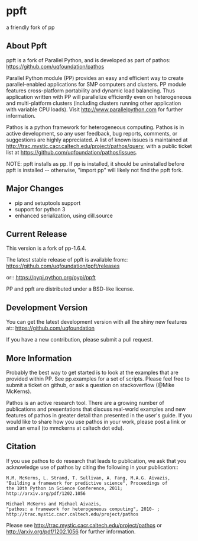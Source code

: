 ppft
====
a friendly fork of pp

About Ppft
----------
ppft is a fork of Parallel Python, and is developed as part of pathos: https://github.com/uqfoundation/pathos

Parallel Python module (PP) provides an easy and efficient way to create parallel-enabled applications for SMP computers and clusters. PP module features cross-platform portability and dynamic load balancing. Thus application written with PP will parallelize efficiently even on heterogeneous and multi-platform clusters (including clusters running other application with variable CPU loads). Visit http://www.parallelpython.com for further information.

Pathos is a python framework for heterogeneous computing.
Pathos is in active development, so any user feedback, bug reports, comments,
or suggestions are highly appreciated.  A list of known issues is maintained
at http://trac.mystic.cacr.caltech.edu/project/pathos/query, with a public
ticket list at https://github.com/uqfoundation/pathos/issues.

NOTE: ppft installs as pp. If pp is installed, it should be uninstalled before ppft is installed -- otherwise, "import pp" will likely not find the ppft fork.


Major Changes
-------------
* pip and setuptools support
* support for python 3
* enhanced serialization, using dill.source


Current Release
---------------
This version is a fork of pp-1.6.4.

The latest stable release of ppft is available from::
    https://github.com/uqfoundation/ppft/releases

or::
    https://pypi.python.org/pypi/ppft


PP and ppft are distributed under a BSD-like license.


Development Version
-------------------
You can get the latest development version with all the shiny new features at::
    https://github.com/uqfoundation

If you have a new contribution, please submit a pull request.


More Information
----------------
Probably the best way to get started is to look at the examples that are
provided within PP.  See pp.examples for a set of scripts.  Please feel
free to submit a ticket on github, or ask a question on stackoverflow
(@Mike McKerns).

Pathos is an active research tool. There are a growing number of publications
and presentations that discuss real-world examples and new features of pathos
in greater detail than presented in the user's guide.  If you would like to
share how you use pathos in your work, please post a link or send an email
(to mmckerns at caltech dot edu).


Citation
--------
If you use pathos to do research that leads to publication, we ask that you
acknowledge use of pathos by citing the following in your publication::

    M.M. McKerns, L. Strand, T. Sullivan, A. Fang, M.A.G. Aivazis,
    "Building a framework for predictive science", Proceedings of
    the 10th Python in Science Conference, 2011;
    http://arxiv.org/pdf/1202.1056

    Michael McKerns and Michael Aivazis,
    "pathos: a framework for heterogeneous computing", 2010- ;
    http://trac.mystic.cacr.caltech.edu/project/pathos

Please see http://trac.mystic.cacr.caltech.edu/project/pathos or
http://arxiv.org/pdf/1202.1056 for further information.

